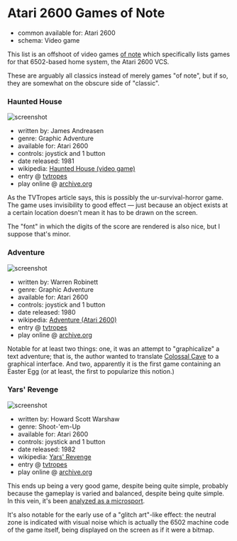 Atari 2600 Games of Note
========================

*   common available for: Atari 2600
*   schema: Video game

This list is an offshoot of video games [of note](A%20Note%20on%20Items%20of%20Note.md)
which specifically lists games for that 6502-based home system, the Atari 2600 VCS.

These are arguably all classics instead of merely games "of note", but if so,
they are somewhat on the obscure side of "classic".

### Haunted House

![screenshot](https://static.catseye.tc/archive/upload.wikimedia.org/wikipedia%252Fen%252Ff%252Ff3%252FHaunted_House_Atari_2600_screenshot1a.png)

*   written by: James Andreasen
*   genre: Graphic Adventure
*   available for: Atari 2600
*   controls: joystick and 1 button
*   date released: 1981
*   wikipedia: [Haunted House (video game)](https://en.wikipedia.org/wiki/Haunted_House_(video_game))
*   entry @ [tvtropes](https://tvtropes.org/pmwiki/pmwiki.php/VideoGame/HauntedHouse)
*   play online @ [archive.org](https://archive.org/details/Haunted_House_Mystery_Mansion_Graves_Manor_Nightmare_Manor_1982_Atari_James_Andr)

As the TVTropes article says, this is possibly the ur-survival-horror game.
The game uses invisibility to good effect — just because an object
exists at a certain location doesn't mean it has to be drawn on the screen.

The "font" in which the digits of the score are rendered is also nice, but
I suppose that's minor.

### Adventure

![screenshot](https://static.catseye.tc/archive/upload.wikimedia.org/wikipedia%252Fen%252Ff%252Ff3%252FAtariadventure.png)

*   written by: Warren Robinett
*   genre: Graphic Adventure
*   available for: Atari 2600
*   controls: joystick and 1 button
*   date released: 1980
*   wikipedia: [Adventure (Atari 2600)](https://en.wikipedia.org/wiki/Adventure_(Atari_2600))
*   entry @ [tvtropes](https://tvtropes.org/pmwiki/pmwiki.php/VideoGame/Adventure)
*   play online @ [archive.org](https://archive.org/details/Adventure_1978_Atari_NTSC)

Notable for at least two things: one, it was an attempt to "graphicalize" a text adventure;
that is, the author wanted to translate [Colossal Cave][] to a graphical interface.  And two,
apparently it is the first game containing an Easter Egg (or at least, the first to popularize
this notion.)

### Yars' Revenge

![screenshot](https://static.catseye.tc/archive/upload.wikimedia.org/wikipedia%252Fen%252F8%252F85%252FA2600_Yars_Revenge.png)

*   written by: Howard Scott Warshaw
*   genre: Shoot-'em-Up
*   available for: Atari 2600
*   controls: joystick and 1 button
*   date released: 1982
*   wikipedia: [Yars' Revenge](https://en.wikipedia.org/wiki/Yars%27_Revenge)
*   entry @ [tvtropes](https://tvtropes.org/pmwiki/pmwiki.php/VideoGame/YarsRevenge)
*   play online @ [archive.org](https://archive.org/details/Yars_Revenge_1982)

This ends up being a very good game, despite being quite simple, probably because the gameplay
is varied and balanced, despite being quite simple.  In this vein,
it's been [analyzed as a microsport](http://metopal.com/2013/08/08/yars-revenge-as-microsport/).

It's also notable for the early use of a "glitch art"-like effect: the neutral
zone is indicated with visual noise which is actually the 6502 machine code of the
game itself, being displayed on the screen as if it were a bitmap.

[Colossal Cave]: Classic%20Text%20Adventures.md#colossal-cave

